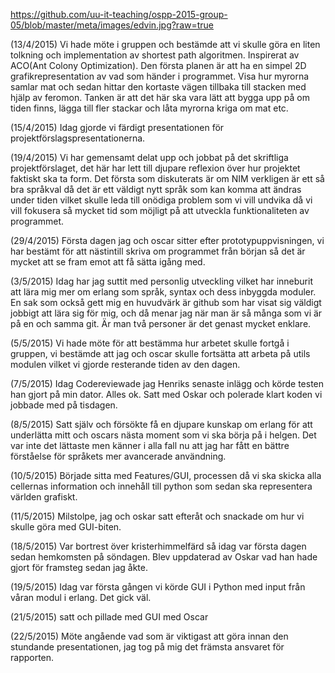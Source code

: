https://github.com/uu-it-teaching/ospp-2015-group-05/blob/master/meta/images/edvin.jpg?raw=true

(13/4/2015)
Vi hade möte i gruppen och bestämde att vi skulle göra en liten tolkning och implementation av shortest path algoritmen. Inspirerat av ACO(Ant Colony Optimization).
Den första planen är att ha en simpel 2D grafikrepresentation av vad som händer i programmet. Visa hur myrorna samlar mat och sedan hittar den kortaste vägen tillbaka till stacken med hjälp av feromon. 
Tanken är att det här ska vara lätt att bygga upp på om tiden finns, lägga till fler stackar och låta myrorna kriga om mat etc.

(15/4/2015)
Idag gjorde vi färdigt presentationen för projektförslagspresentationerna. 

(19/4/2015) 
Vi har gemensamt delat upp och jobbat på det skriftliga projektförslaget, det här har lett till djupare reflexion över hur projektet faktiskt ska ta form. Det första som diskuterats är om NIM verkligen är ett så bra språkval då det är ett väldigt
nytt språk som kan komma att ändras under tiden vilket skulle leda till onödiga problem som vi vill undvika då vi vill fokusera
så mycket tid som möjligt på att utveckla funktionaliteten av programmet. 

(29/4/2015)
Första dagen jag och oscar sitter efter prototypuppvisningen, vi har bestämt för att nästintill skriva om programmet från början så det är mycket att se fram emot att få sätta igång med. 

(3/5/2015)
Idag har jag suttit med personlig utveckling vilket har inneburit att lära mig mer om erlang som språk, syntax och dess inbyggda moduler. En sak som också gett mig en huvudvärk är github som har visat sig väldigt jobbigt att lära sig för mig, och då menar jag när man är så många som vi är på en och samma git. Är man två personer är det genast mycket enklare. 

(5/5/2015)
Vi hade möte för att bestämma hur arbetet skulle fortgå i gruppen, vi bestämde att jag och oscar skulle fortsätta att arbeta på utils modulen vilket vi gjorde resterande tiden av den dagen.

(7/5/2015)
Idag Codereviewade jag Henriks senaste inlägg och körde testen han gjort på min dator. Alles ok.
Satt med Oskar och polerade klart koden vi jobbade med på tisdagen. 

(8/5/2015)
Satt själv och försökte få en djupare kunskap om erlang för att underlätta mitt och oscars nästa moment som vi ska börja på i helgen. Det var inte det lättaste men känner i alla fall nu att jag har fått en bättre förståelse för språkets mer avancerade användning.

(10/5/2015)
Började sitta med Features/GUI, processen då vi ska skicka alla cellernas information och innehåll till python
som sedan ska representera världen grafiskt.

(11/5/2015)
Milstolpe, jag och oskar satt efteråt och snackade om hur vi skulle göra med GUI-biten.

(18/5/2015) 
Var bortrest över kristerhimmelfärd så idag var första dagen sedan hemkomsten på söndagen. 
Blev uppdaterad av Oskar vad han hade gjort för framsteg sedan jag åkte.

(19/5/2015)
Idag var första gången vi körde GUI i Python med input från våran modul i erlang. Det gick väl.

(21/5/2015)
satt och pillade med GUI med Oscar

(22/5/2015)
Möte angående vad som är viktigast att göra innan den stundande presentationen, jag tog på mig det främsta ansvaret för rapporten.
